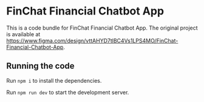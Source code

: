 
  # FinChat Financial Chatbot App

  This is a code bundle for FinChat Financial Chatbot App. The original project is available at https://www.figma.com/design/vttAHYD7tlBC4Vs1LPS4MO/FinChat-Financial-Chatbot-App.

  ## Running the code

  Run `npm i` to install the dependencies.

  Run `npm run dev` to start the development server.
  